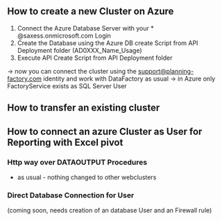 
## How to create a new Cluster on Azure

1. Connect the Azure Database Server with your * @saxess.onmicrosoft.com Login
2. Create the Database using the Azure DB create Script from API Deployment folder (AD0XXX_Name_Usage)
3. Execute API Create Script from API Deployment folder 

-> now you can connect the cluster using the support@planning-factory.com identity and work with DataFactory as usual
-> in Azure only FactoryService exists as SQL Server User 


## How to transfer an existing cluster 



## How to connect an azure Cluster as User for Reporting with Excel pivot

### Http way over DATAOUTPUT Procedures
* as usual - nothing changed to other webclusters

### Direct Database Connection for User
(coming soon, needs creation of an database User and an Firewall rule)
